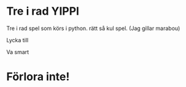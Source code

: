 # Tre i rad YIPPI
Tre i rad spel som körs i python. rätt så kul spel. (Jag gillar marabou)

Lycka till

Va smart 

# Förlora inte!
